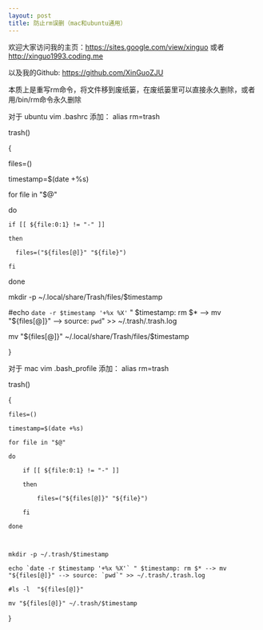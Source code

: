 ```yaml
---
layout: post
title: 防止rm误删（mac和ubuntu通用）
---
```


欢迎大家访问我的主页：https://sites.google.com/view/xinguo 或者 http://xinguo1993.coding.me

以及我的Github: https://github.com/XinGuoZJU

本质上是重写rm命令，将文件移到废纸篓，在废纸篓里可以直接永久删除，或者用/bin/rm命令永久删除

对于 ubuntu
vim .bashrc
添加：
alias rm=trash

trash()

{

  files=()

  timestamp=$(date +%s)

  for file in "$@"

  do

    if [[ ${file:0:1} != "-" ]]

    then

      files=("${files[@]}" "${file}")

    fi

  done



  mkdir -p ~/.local/share/Trash/files/$timestamp

  #echo `date -r $timestamp '+%x %X'` " $timestamp: rm $* --> mv "${files[@]}" --> source: `pwd`" >> ~/.trash/.trash.log

  mv "${files[@]}" ~/.local/share/Trash/files/$timestamp

}


对于 mac
vim .bash_profile
添加：
alias rm=trash

trash()

{

    files=()

    timestamp=$(date +%s)

    for file in "$@"

    do

        if [[ ${file:0:1} != "-" ]]

        then

            files=("${files[@]}" "${file}")

        fi

    done



    mkdir -p ~/.trash/$timestamp

    echo `date -r $timestamp '+%x %X'` " $timestamp: rm $* --> mv "${files[@]}" --> source: `pwd`" >> ~/.trash/.trash.log

    #ls -l  "${files[@]}"

    mv "${files[@]}" ~/.trash/$timestamp

}





